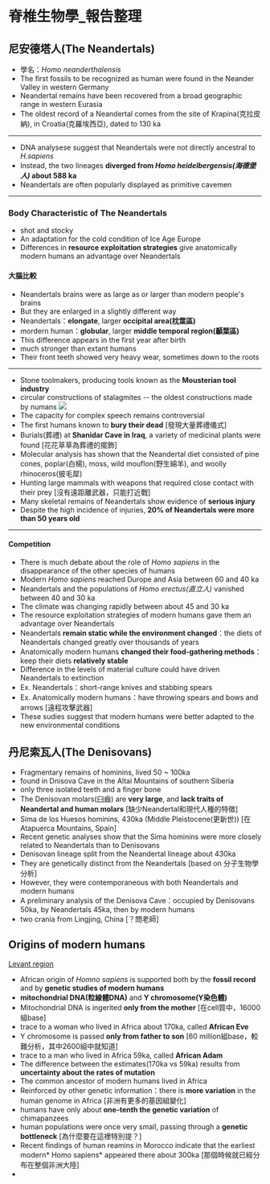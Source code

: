 # 脊椎生物學_報告整理

## 尼安德塔人(The Neandertals)
* 學名：*Homo neanderthalensis*
* The first fossils to be recognized as human were found in the Neander Valley in western Germany
* Neandertal remains have been recovered from a broad geographic range in western Eurasia
* The oldest record of a Neandertal comes from the site of Krapina(克拉皮納), in Croatia(克羅埃西亞), dated to 130 ka
---
* DNA analysese suggest that Neandertals were not directly ancestral to *H.sapiens*
* Instead, the two lineages **diverged from *Homo heidelbergensis(海德堡人)* about 588 ka**
* Neandertals are often popularly displayed as primitive cavemen
---
### Body Characteristic of The Neandertals
* shot and stocky
* An adaptation for the cold condition of Ice Age Europe
* Differences in **resource exploitation strategies** give  anatomically modern humans an advantage over Neandertals
#### 大腦比較
* Neandertals brains were as large as or larger than modern people's brains
* But they are enlarged in a slightly different way
* Neandertals：**elongate**, larger **occipital area(枕葉區)**
* mordern human：**globular**, larger **middle temporal region(顳葉區)**
* This difference appears in the first year after birth
* much stronger than extant humans
* Their front teeth showed very heavy wear, sometimes down to the roots
---
* Stone toolmakers, producing tools known as the **Mousterian tool industry**
* circular constructions of stalagmites -- the oldest constructions made by numans
![](https://i.imgur.com/1cN2Ux3.jpg)
* The capacity for complex speech remains controversial
* The first humans known to **bury their dead** [發現大量葬禮儀式]
* Burials(葬禮) at **Shanidar Cave in Iraq**, a variety of medicinal plants were found [花花草草為葬禮的擺飾]
* Molecular analysis has shown that the Neandertal diet consisted of pine cones, poplar(白楊), moss, wild mouflon(野生綿羊), and woolly rhinoceros(披毛犀)
* Hunting large mammals with weapons that required close contact with their prey [沒有遠距離武器，只能打近戰]
* Many skeletal remains of Neandertals show evidence of **serious injury**
* Despite the high incidence of injuries, **20% of Neandertals were more than 50 years old**
---
#### Competition
* There is much debate about the role of *Homo sapiens* in the disappearance of the other species of humans
* Modern *Homo sapiens* reached Durope and Asia between 60 and 40 ka
* Neandertals and the populations of *Homo erectus(直立人)* vanished between 40 and 30 ka
* The climate was changing rapidly between about 45 and 30 ka
* The resource exploitation strategies of modern humans gave them an advantage over Neandertals
* Neandertals **remain static while the environment changed**：the diets of Neandertals changed greatly over thousands of years
* Anatomically modern humans **changed their food-gathering methods**：keep their diets **relatively stable**
* Difference in the levels of material culture could have driven Neandertals to extinction
* Ex. Neandertals：short-range knives and stabbing spears
* Ex. Anatomically modern humans：have throwing spears and bows and arrows [遠程攻擊武器]
* These sudies suggest that modern humans were better adapted to the new environmental conditions

## 丹尼索瓦人(The Denisovans)
* Fragmentary remains of hominins, lived 50 ~ 100ka
* found in Dnisova Cave in the Altai Mountains of southern Siberia
* only three isolated teeth and a finger bone
* The Denisovan molars(臼齒) are **very large**, and **lack traits of Neandertal and human molars** [缺少Neandertal和現代人種的特徵]
* Sima de los Huesos hominins, 430ka (Middle Pleistocene(更新世)) [在Atapuerca Mountains, Spain]
* Recent genetic analyses show that the Sima hominins were more closely related to Neandertals than to Denisovans
* Denisovan lineage split from the Neandertal lineage about 430ka
* They are genetically distinct from the Neandertals [based on 分子生物學分析]
* However, they were contemporaneous with both Neandertals and modern humans
* A preliminary analysis of the Denisova Cave：occupied by Denisovans 50ka, by Neandertals 45ka, then by modern humans
* two crania from Lingjing, China [？問老師]

## Origins of modern humans
[Levant region](/QS-d6rkzQhOo66Nq9a3kOA)
* African origin of *Homno sapiens* is supported both by the **fossil record** and by **genetic studies of modern humans**
* **mitochondrial DNA(粒線體DNA)** and **Y chromosome(Y染色體)**
* Mitochondrial DNA is ingerited **only from the mother** [在cell質中，16000組base]
* trace to a woman who lived in Africa about 170ka, called **African Eve**
* Y chromosome is passed **only from father to son** [60 million組base，較難分析，其中2600組中就知道]
* trace to a man who lived in Africa 59ka, called **African Adam**
* The difference between the estimates(170ka vs 59ka) results from **uncertainty about the rates of mutation**
* The common ancestor of modern humans lived in Africa
* Reinforced by other genetic information：there is **more variation** in the human genome in Africa [非洲有更多的基因組變化]
* humans have only about **one-tenth the genetic variation** of chimapanzees
* human populations were once very small, passing through a **genetic bottleneck** [為什麼要在這裡特別提？]
* Recent findings of human reamins in Morocco indicate that the earliest modern* Homo sapiens* appeared there about 300ka [那個時候就已經分布在整個非洲大陸]
* 